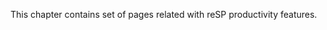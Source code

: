 ﻿<properties 
	pageTitle="Productivity" 
    pageName="pro"
    parentPageId="resp"
/>

This chapter contains set of pages related with reSP productivity features.